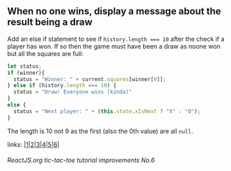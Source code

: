 ## When no one wins, display a message about the result being a draw

Add an else if statement to see if `history.length === 10` after the check if a player has won. If so then the game must have been a draw as noone won but all the squares are full:

```javascript
let status;
if (winner){
  status = "Winner: " + current.squares[winner[0]];
} else if (history.length === 10) {
  status = "Draw! Everyone wins (kinda)"
}
else {
  status = "Next player: " + (this.state.xIsNext ? "X" : "O");
}
```

The length is 10 not 9 as the first (also the 0th value) are all `null`.

links: |[1](../1)|[2](../2)|[3](../3)|[4](../4)|[5](../5)|[6](../6)|

###### ReactJS.org tic-tac-toe tutorial improvements No.6
